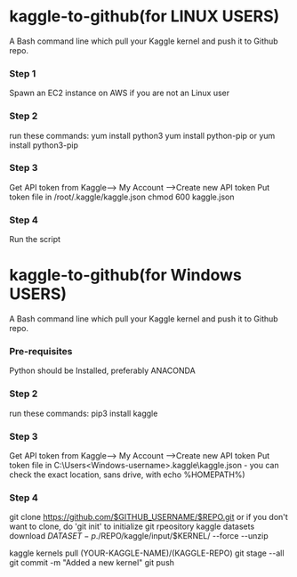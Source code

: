 # kaggle-to-github(for LINUX USERS)
A Bash command line which pull your Kaggle kernel and push it to Github repo.
### Step 1
Spawn an EC2 instance on AWS if you are not an Linux user
### Step 2
run these commands:
yum install python3
yum install python-pip or yum install python3-pip

### Step 3
Get API token from Kaggle--> My Account -->Create new API token
Put token file in /root/.kaggle/kaggle.json
chmod 600 kaggle.json

### Step 4 
Run the script


# kaggle-to-github(for Windows USERS)
A Bash command line which pull your Kaggle kernel and push it to Github repo.
### Pre-requisites
Python should be Installed, preferably ANACONDA
### Step 2
run these commands:
pip3 install kaggle
### Step 3
Get API token from Kaggle--> My Account -->Create new API token
Put token file in C:\Users\<Windows-username>\.kaggle\kaggle.json - you can check the exact location, sans drive, with echo %HOMEPATH%)

### Step 4 
git clone https://github.com/$GITHUB_USERNAME/$REPO.git
or if you don't want to clone, do 'git init' to initialize git rpeository
kaggle datasets download $DATASET -p ./$REPO/kaggle/input/$KERNEL/ --force  --unzip

kaggle kernels pull (YOUR-KAGGLE-NAME)/(KAGGLE-REPO)
git stage --all
git commit -m "Added a new kernel"
git push

